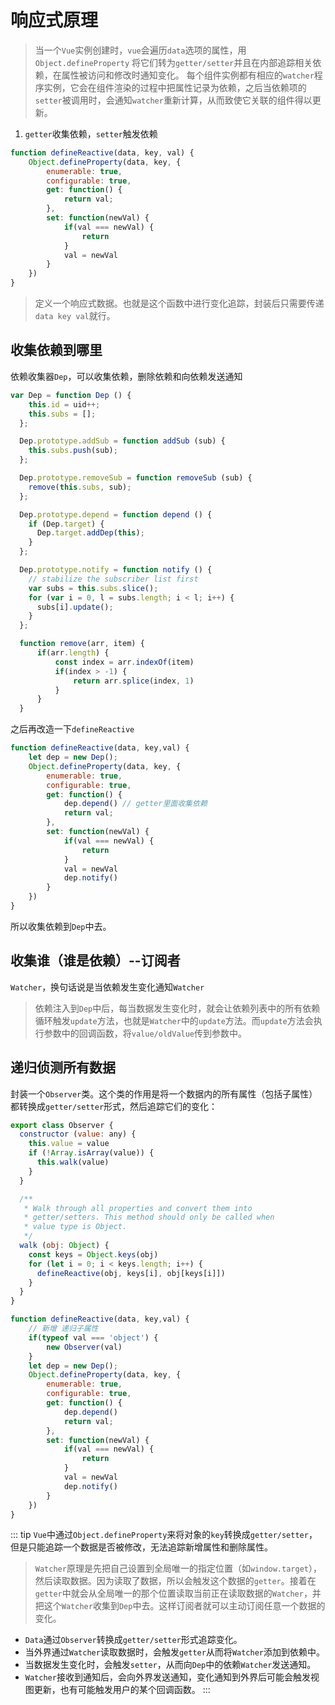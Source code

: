 # 响应式原理
> 当一个`Vue`实例创建时，`vue`会遍历`data`选项的属性，用 `Object.defineProperty` 将它们转为`getter/setter`并且在内部追踪相关依赖，在属性被访问和修改时通知变化。 每个组件实例都有相应的`watcher`程序实例，它会在组件渲染的过程中把属性记录为依赖，之后当依赖项的`setter`被调用时，会通知`watcher`重新计算，从而致使它关联的组件得以更新。

1. `getter`收集依赖，`setter`触发依赖
```js
function defineReactive(data, key, val) {
    Object.defineProperty(data, key, {
        enumerable: true,
        configurable: true,
        get: function() {
            return val;
        },
        set: function(newVal) {
            if(val === newVal) {
                return
            }
            val = newVal
        }
    })
}
```
> 定义一个响应式数据。也就是这个函数中进行变化追踪，封装后只需要传递`data key val`就行。

## 收集依赖到哪里
依赖收集器`Dep`，可以收集依赖，删除依赖和向依赖发送通知
```js
var Dep = function Dep () {
    this.id = uid++;
    this.subs = [];
  };

  Dep.prototype.addSub = function addSub (sub) {
    this.subs.push(sub);
  };

  Dep.prototype.removeSub = function removeSub (sub) {
    remove(this.subs, sub);
  };

  Dep.prototype.depend = function depend () {
    if (Dep.target) {
      Dep.target.addDep(this);
    }
  };

  Dep.prototype.notify = function notify () {
    // stabilize the subscriber list first
    var subs = this.subs.slice();
    for (var i = 0, l = subs.length; i < l; i++) {
      subs[i].update();
    }
  };

  function remove(arr, item) {
      if(arr.length) {
          const index = arr.indexOf(item)
          if(index > -1) {
              return arr.splice(index, 1)
          }
      }
  }
```

之后再改造一下`defineReactive`
```js
function defineReactive(data, key,val) {
    let dep = new Dep(); 
    Object.defineProperty(data, key, {
        enumerable: true,
        configurable: true,
        get: function() {
            dep.depend() // getter里面收集依赖
            return val;
        },
        set: function(newVal) {
            if(val === newVal) {
                return
            }
            val = newVal
            dep.notify()
        }
    })
}
```
所以收集依赖到`Dep`中去。

## 收集谁（谁是依赖）--订阅者
`Watcher`，换句话说是当依赖发生变化通知`Watcher`
> 依赖注入到`Dep`中后，每当数据发生变化时，就会让依赖列表中的所有依赖循环触发`update`方法，也就是`Watcher`中的`update`方法。而`update`方法会执行参数中的回调函数，将`value/oldValue`传到参数中。

## 递归侦测所有数据
封装一个`Observer`类。这个类的作用是将一个数据内的所有属性（包括子属性）都转换成`getter/setter`形式，然后追踪它们的变化：
```js
export class Observer {
  constructor (value: any) {
    this.value = value
    if (!Array.isArray(value)) {
      this.walk(value)
    }
  }

  /**
   * Walk through all properties and convert them into
   * getter/setters. This method should only be called when
   * value type is Object.
   */
  walk (obj: Object) {
    const keys = Object.keys(obj)
    for (let i = 0; i < keys.length; i++) {
      defineReactive(obj, keys[i], obj[keys[i]])
    }
  }
}

function defineReactive(data, key,val) {
    // 新增 递归子属性
    if(typeof val === 'object') {
        new Observer(val)
    }
    let dep = new Dep(); 
    Object.defineProperty(data, key, {
        enumerable: true,
        configurable: true,
        get: function() {
            dep.depend()
            return val;
        },
        set: function(newVal) {
            if(val === newVal) {
                return
            }
            val = newVal
            dep.notify()
        }
    })
}
```

::: tip
`Vue`中通过`Object.defineProperty`来将对象的`key`转换成`getter/setter`，但是只能追踪一个数据是否被修改，无法追踪新增属性和删除属性。

> `Watcher`原理是先把自己设置到全局唯一的指定位置（如`window.target`），然后读取数据。因为读取了数据，所以会触发这个数据的`getter`。接着在`getter`中就会从全局唯一的那个位置读取当前正在读取数据的`Watcher`，并把这个`Watcher`收集到`Dep`中去。这样订阅者就可以主动订阅任意一个数据的变化。

- `Data`通过`Observer`转换成`getter/setter`形式追踪变化。
- 当外界通过`Watcher`读取数据时，会触发`getter`从而将`Watcher`添加到依赖中。
- 当数据发生变化时，会触发`setter`，从而向`Dep`中的依赖`Watcher`发送通知。
- `Watcher`接收到通知后，会向外界发送通知，变化通知到外界后可能会触发视图更新，也有可能触发用户的某个回调函数。
:::